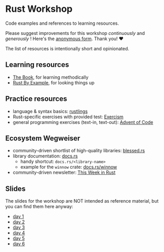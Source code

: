 # Rust Workshop

Code examples and references to learning resources.

Please suggest improvements for this workshop _continuously_ and _generously_ !
Here's the [anonymous form][feedback-form].
Thank you! ❤️

The list of resources is intentionally short and opinionated.

## Learning resources

- [The Book][the-book], for learning methodically
- [Rust By Example][rust-by-example], for looking things up

## Practice resources

- language & syntax basics: [rustlings]
- Rust-specific exercises with provided test: [Exercism][exercism]
- general programming exercises (text-in, text-out): [Advent of Code][advent-of-code]

## Ecosystem Wegweiser

- community-driven shortlist of high-quality libraries: [blessed.rs][blessed-rs]
- library documentation: [docs.rs][docs-rs]
  - handy shortcut: `docs.rs/<library-name>`
  - example for the `winnow` crate: [docs.rs/winnow][docs-winnow]
- community-driven newsletter: [This Week in Rust][this-week-in-rust]

## Slides

The slides for the workshop are NOT intended as reference material, but you can find them here anyway:

- [day 1][rw1]
- [day 2][rw2]
- [day 3][rw3]
- [day 4][rw4]
- [day 5][rw5]
- [day 6][rw6]

<!-- references -->

[rust-workshop-extra]: https://github.com/senekor/rust-workshop-extra
[feedback-form]: https://docs.google.com/forms/d/e/1FAIpQLSdrzP1LVkLSY8jVe-5P6wFPAE2W3GZFitkZ0j5Btn4uoqPuLg/viewform?usp=sf_link
[the-book]: https://doc.rust-lang.org/book/
[rust-by-example]: https://doc.rust-lang.org/rust-by-example/
[rustlings]: https://rustlings.cool/
[exercism]: https://exercism.org/tracks/rust
[advent-of-code]: https://adventofcode.com/
[blessed-rs]: https://blessed.rs/crates
[docs-rs]: https://docs.rs/
[docs-winnow]: https://docs.rs/winnow
[this-week-in-rust]: https://this-week-in-rust.org/

[rw1]: https://rw1.buenzli.dev
[rw2]: https://rw2.buenzli.dev
[rw3]: https://rw3.buenzli.dev
[rw4]: https://rw4.buenzli.dev
[rw5]: https://rw5.buenzli.dev
[rw6]: https://rw6.buenzli.dev
